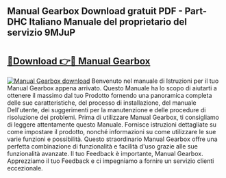 ## Manual Gearbox Download gratuit PDF - Part-DHC Italiano Manuale del proprietario del servizio 9MJuP

# <h2><a href="http://dfggcs.blite.top/?on=Manual+Gearbox">🔗Download 👉🔴 Manual Gearbox</a></h2>

[![Manual Gearbox download](https://i.imgur.com/lujVjoI.png)](http://dfggcs.blite.top/?on=Manual+Gearbox)
Benvenuto nel manuale di Istruzioni per il tuo Manual Gearbox appena arrivato. Questo Manuale ha lo scopo di aiutarti a ottenere il massimo dal tuo Prodotto fornendo una panoramica completa delle sue caratteristiche, del processo di installazione, del manuale Dell'utente, dei suggerimenti per la manutenzione e delle procedure di risoluzione dei problemi. Prima di utilizzare Manual Gearbox, ti consigliamo di leggere attentamente questo Manuale. Fornisce istruzioni dettagliate su come impostare il prodotto, nonché informazioni su come utilizzare le sue varie funzioni e possibilità. Questo straordinario Manual Gearbox offre una perfetta combinazione di funzionalità e facilità d'uso grazie alle sue funzionalità avanzate. Il tuo Feedback è importante, Manual Gearbox. Apprezziamo il tuo Feedback e ci impegniamo a fornire un servizio clienti eccezionale.
